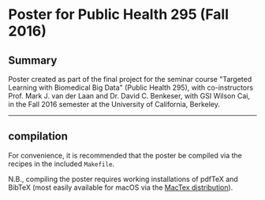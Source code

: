 # Poster for Public Health 295 (Fall 2016)

## Summary

Poster created as part of the final project for the seminar course "Targeted
Learning with Biomedical Big Data" (Public Health 295), with co-instructors
Prof. Mark J. van der Laan and Dr. David C. Benkeser, with GSI Wilson Cai, in
the Fall 2016 semester at the University of California, Berkeley.

---

## compilation

For convenience, it is recommended that the poster be compiled via the recipes
in the included `Makefile`.

N.B., compiling the poster requires working installations of pdfTeX and BibTeX
(most easily available for macOS via the [MacTex
distribution](https://tug.org/mactex/)).

